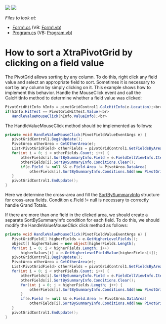 <!-- default badges list -->
[![](https://img.shields.io/badge/Open_in_DevExpress_Support_Center-FF7200?style=flat-square&logo=DevExpress&logoColor=white)](https://supportcenter.devexpress.com/ticket/details/E1434)
[![](https://img.shields.io/badge/📖_How_to_use_DevExpress_Examples-e9f6fc?style=flat-square)](https://docs.devexpress.com/GeneralInformation/403183)
<!-- default badges end -->
<!-- default file list -->
*Files to look at*:

* [Form1.cs](./CS/Form1.cs) (VB: [Form1.vb](./VB/Form1.vb))
* [Program.cs](./CS/Program.cs) (VB: [Program.vb](./VB/Program.vb))
<!-- default file list end -->
# How to sort a XtraPivotGrid by clicking on a field value


<p>The PivotGrid allows sorting by any column. To do this, right click any field value and select an appropriate field to sort. Sometimes it is necessary to sort by any column by simply clicking on it. This example shows how to implement this behavior. Handle the MouseClick event and call the CalcHitInfo method to determine whether a field value was clicked:</p>


```cs
PivotGridHitInfo hInfo = pivotGridControl1.CalcHitInfo(e.Location);<br>
if(hInfo.HitTest == PivotGridHitTest.Value)<br>
   HandleValueMouseClick(hInfo.ValueInfo);<br>

```


<p>The HandleValueMouseClick method should be implemented as follows:</p>


```cs
private void HandleValueMouseClick(PivotFieldValueEventArgs e) {
   pivotGridControl1.BeginUpdate();
   PivotArea otherArea = GetOtherArea(e);
   List<PivotGridField> otherFields = pivotGridControl1.GetFieldsByArea(otherArea);
   for(int i = 0; i < otherFields.Count; i++) {
       otherFields[i].SortBySummaryInfo.Field = e.FieldCellViewInfo.Item.DataField;
       otherFields[i].SortBySummaryInfo.Conditions.Clear();
       if(e.Field != null && e.Field.Area != PivotArea.DataArea)
           otherFields[i].SortBySummaryInfo.Conditions.Add(new PivotGridFieldSortCondition(e.Field, e.Value));
   }
   pivotGridControl1.EndUpdate();
}

```


<p>Here we determine the cross-area and fill the <a href="https://documentation.devexpress.com/#CoreLibraries/DevExpressXtraPivotGridPivotGridFieldBase_SortBySummaryInfotopic">SortBySummaryInfo</a> structure for cross-area fields. Condition e.Field != null is necessary to correctly handle Grand Totals.</p>
<p>If there are more than one field in the clicked area, we should create a separate SortBySummaryInfo condition for each field. To do this, we should modify the HandleValueMouseClick click method as follows:</p>


```cs
private void HandleValueMouseClick(PivotFieldValueEventArgs e) {
   PivotGridField[] higherFields = e.GetHigherLevelFields();
   object[] higherValues = new object[higherFields.Length];
   for(int i = 0; i < higherFields.Length; i++) 
       higherValues[i] = e.GetHigherLevelFieldValue(higherFields[i]);
   pivotGridControl1.BeginUpdate();
   PivotArea otherArea = GetOtherArea(e);
   List<PivotGridField> otherFields = pivotGridControl1.GetFieldsByArea(otherArea);
   for(int i = 0; i < otherFields.Count; i++) {
       otherFields[i].SortBySummaryInfo.Field = e.FieldCellViewInfo.Item.DataField;
       otherFields[i].SortBySummaryInfo.Conditions.Clear();
       for(int j = 0; j < higherFields.Length; j++) {
           otherFields[i].SortBySummaryInfo.Conditions.Add(new PivotGridFieldSortCondition(higherFields[j], higherValues[j]));
       }
       if(e.Field != null && e.Field.Area != PivotArea.DataArea)
           otherFields[i].SortBySummaryInfo.Conditions.Add(new PivotGridFieldSortCondition(e.Field, e.Value));
   }
   pivotGridControl1.EndUpdate();
}
```



<br/>


